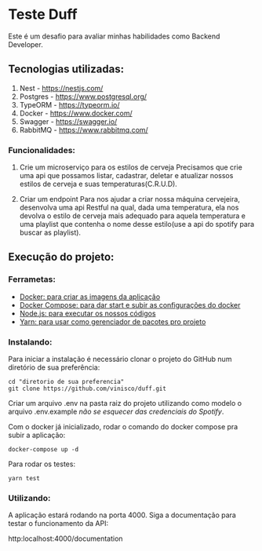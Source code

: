# Teste Duff

Este é um desafio para avaliar minhas habilidades como Backend Developer.

## Tecnologias utilizadas:

1. Nest - https://nestjs.com/
2. Postgres - https://www.postgresql.org/
3. TypeORM - https://typeorm.io/
4. Docker - https://www.docker.com/
5. Swagger - https://swagger.io/
6. RabbitMQ - https://www.rabbitmq.com/

### Funcionalidades:

1. Crie um microserviço para os estilos de cerveja
   Precisamos que crie uma api que possamos listar, cadastrar, deletar e atualizar nossos estilos de cerveja e suas temperaturas(C.R.U.D).

2. Criar um endpoint
   Para nos ajudar a criar nossa máquina cervejeira, desenvolva uma api Restful na qual, dada uma temperatura, ela nos devolva o estilo de cerveja mais adequado para aquela temperatura e uma playlist que contenha o nome desse estilo(use a api do spotify para buscar as playlist).

## Execução do projeto:

### Ferrametas:

- [Docker: para criar as imagens da aplicação](https://www.docker.com/)
- [Docker Compose: para dar start e subir as configurações do docker](https://docs.docker.com/compose/install/)
- [Node.js: para executar os nossos códigos](https://nodejs.org/en/download/)
- [Yarn: para usar como gerenciador de pacotes pro projeto](https://yarnpkg.com/lang/en/docs/install/)

### Instalando:

Para iniciar a instalação é necessário clonar o projeto do GitHub num diretório de sua preferência:

```shell
cd "diretorio de sua preferencia"
git clone https://github.com/vinisco/duff.git
```

Criar um arquivo .env na pasta raiz do projeto utilizando como modelo o arquivo .env.example _não se esquecer das credenciais do Spotify_.

Com o docker já inicializado, rodar o comando do docker compose pra subir a aplicação:

```shell
docker-compose up -d
```

Para rodar os testes:

```shell
yarn test
```

### Utilizando:

A aplicação estará rodando na porta 4000. Siga a documentação para testar o funcionamento da API:

http:localhost:4000/documentation
